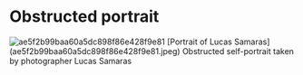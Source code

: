 # Obstructed portrait 
![ae5f2b99baa60a5dc898f86e428f9e81](https://github.com/Agerwo/skills-communicate-using-markdown/assets/143808185/083f6e5d-b8a2-423e-a2ba-8dedd7dabefa)
[Portrait of Lucas Samaras] (ae5f2b99baa60a5dc898f86e428f9e81.jpeg) 
Obstructed self-portrait taken by photographer Lucas Samaras
